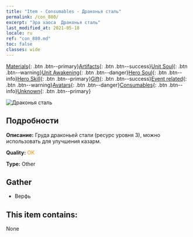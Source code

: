 ```yaml
---
title: "Item - Consumables - Драконья сталь"
permalink: /con_880/
excerpt: "Эра хаоса  Драконья сталь"
last_modified_at: 2021-05-18
locale: ru
ref: "con_880.md"
toc: false
classes: wide
---
```

 [Materials](/ItemsRU/){: .btn .btn--primary}[Artifacts](/ItemsRU/Artifacts/){: .btn .btn--success}[Unit Soul](/ItemsRU/UnitSoul/){: .btn .btn--warning}[Unit Awakening](/ItemsRU/UnitAwakening/){: .btn .btn--danger}[Hero Soul](/ItemsRU/HeroSoul/){: .btn .btn--info}[Hero Skill](/ItemsRU/HeroSkill/){: .btn .btn--primary}[Gift](/ItemsRU/Gift/){: .btn .btn--success}[Event related](/ItemsRU/Events/){: .btn .btn--warning}[Avatars](/ItemsRU/Avatars/){: .btn .btn--danger}[Consumables](/ItemsRU/Consumables/){: .btn .btn--info}[Unknown](/ItemsRU/Unknown/){: .btn .btn--primary}

 ![Драконья сталь](/images/t/i_115.png)

## Подробности
 **Описание:** Груда драконьей стали (ресурс уровня 3), можно использовать для улучшения казарм.

 **Quality:** <span style="color: #FF8C00">OK</span>

 **Type:** Other

## Gather

*    Верфь 

## This item contains:

  None

